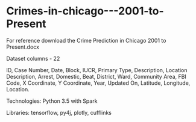 # Crimes-in-chicago---2001-to-Present
For reference download the Crime Prediction in Chicago 2001 to Present.docx

Dataset columns - 22

ID, Case Number, Date, Block, IUCR, Primary Type, Description, Location Description, Arrest, Domestic, Beat, District, Ward, Community Area, FBI Code, X Coordinate, Y Coordinate, Year, Updated On, Latitude, Longitude, Location.

Technologies: Python 3.5 with Spark

Libraries: tensorflow, py4j, plotly, cufflinks


